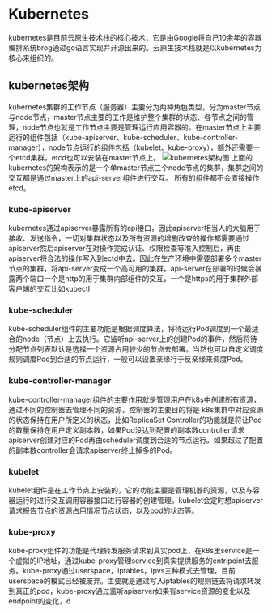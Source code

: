 # Kubernetes
kubernetes是目前云原生技术栈的核心技术，它是由Google将自己10余年的容器编排系统brog通过go语言实现并开源出来的。云原生技术栈就是以kubernetes为核心来组织的。
## kubernetes架构
kubernetes集群的工作节点（服务器）主要分为两种角色类型，分为master节点与node节点，master节点主要的工作是维护整个集群的状态、各节点之间的管理，node节点也就是工作节点主要是管理运行应用容器的。在master节点上主要运行的组件包括（kube-apiserver、kube-scheduler、kube-controller-manager），node节点运行的组件包括（kubelet、kube-proxy），额外还需要一个etcd集群，etcd也可以安装在master节点上。
![kubernetes架构图](https://d33wubrfki0l68.cloudfront.net/2475489eaf20163ec0f54ddc1d92aa8d4c87c96b/e7c81/images/docs/components-of-kubernetes.svg)
上面的kubernetes的架构表示的是一个单master节点三个node节点的集群，集群之间的交互都是通过master上的api-server组件进行交互。
所有的组件都不会直接操作etcd。
### kube-apiserver
kubernetes通过apiserver暴露所有的api接口，因此apiserver相当人的大脑用于接收、发送指令，一切对集群状态以及所有资源的增删改查的操作都需要通过apiserver然后apiserver在对操作完成认证、权限检查等准入控制后，再由apiserver将合法的操作写入到ectd中去。因此在生产环境中需要部署多个master节点的集群，将api-server变成一个高可用的集群，api-server在部署的时候会暴露两个端口一个是http的用于集群内部组件的交互，一个是https的用于集群外部客户端的交互比如kubectl
### kube-scheduler
kube-scheduler组件的主要功能是根据调度算法，将待运行Pod调度到一个最适合的node（节点）上去执行。它监听api-server上的创建Pod的事件，然后将待分配节点列表默认是选择一个资源占用较少的节点去部署。当然也可以自定义调度规则调度Pod到合适的节点运行，一般可以设置亲缘行于反亲缘来调度Pod。
### kube-controller-manager
kube-controller-manager组件的主要作用就是管理用户在k8s中创建所有资源，通过不同的控制器去管理不同的资源，控制器的主要目的将是
k8s集群中对应资源的状态保持在用户所定义的状态，比如ReplicaSet Controller的功能就是将让Pod的数量保持在用户定义副本数，如果Pod没达到配置的副本数controller请求apiserver创建对应的Pod再由scheduler调度到合适的节点运行。如果超过了配置的副本数controller会请求apiserver终止掉多的Pod。
### kubelet 
kubelet组件是在工作节点上安装的，它的功能主要是管理机器的资源，以及与容器运行时进行交互调用容器接口进行容器的创建管理。kubelet会定时想apiserver请求报告节点的资源占用情况节点状态，以及pod的状态等。
### kube-proxy
kube-proxy组件的功能是代理转发服务请求到真实pod上，在k8s里service是一个虚拟的IP地址，通过kube-proxy管理service到真实提供服务的entripoint去服务。kube-proxy通过userspace，iptables，ipvs三种模式去管理，目前userspace的模式已经被废弃。主要就是通过写入iptables的规则链去将请求转发到真正的pod，kube-proxy通过监听apiserver如果有service资源的变化以及endpoint的变化，d

<!--stackedit_data:
eyJoaXN0b3J5IjpbLTE2NTIxNjU1ODksMzEzMjUxNDA2LDI2OD
MzMzAxNCw1NzkxNTEzNzMsLTM1NDU2NjM2NSwtNzg4NzY4NTcw
LC04MjEwOTgxOTMsLTI2Nzc5NDM4OSwtMTU3ODAzNzczNywyNz
ExNjU0ODQsNjAwMDM2MzcxLDEzMjc0MDMwMTgsLTE2Njk4ODEz
OTgsMTAwNDk1OTgzNCwtMTUxODM5ODkwMiwtODM1NTAxNDQyLD
k4NjE3NjI3M119
-->